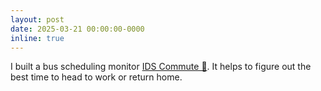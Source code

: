 ```yaml
---
layout: post
date: 2025-03-21 00:00:00-0000
inline: true
---
```


I built a bus scheduling monitor [IDS Commute 🚌](https://huggingface.co/spaces/Elfsong/IDS_Commute). It helps to figure out the best time to head to work or return home.